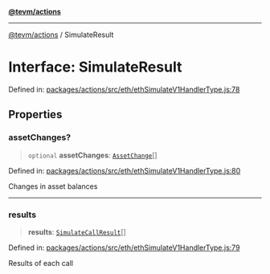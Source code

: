 [**@tevm/actions**](../README.md)

***

[@tevm/actions](../globals.md) / SimulateResult

# Interface: SimulateResult

Defined in: [packages/actions/src/eth/ethSimulateV1HandlerType.js:78](https://github.com/evmts/tevm-monorepo/blob/main/packages/actions/src/eth/ethSimulateV1HandlerType.js#L78)

## Properties

### assetChanges?

> `optional` **assetChanges**: [`AssetChange`](AssetChange.md)[]

Defined in: [packages/actions/src/eth/ethSimulateV1HandlerType.js:80](https://github.com/evmts/tevm-monorepo/blob/main/packages/actions/src/eth/ethSimulateV1HandlerType.js#L80)

Changes in asset balances

***

### results

> **results**: [`SimulateCallResult`](SimulateCallResult.md)[]

Defined in: [packages/actions/src/eth/ethSimulateV1HandlerType.js:79](https://github.com/evmts/tevm-monorepo/blob/main/packages/actions/src/eth/ethSimulateV1HandlerType.js#L79)

Results of each call
